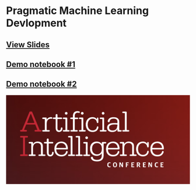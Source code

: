 # Pragmatic Machine Learning Devlopment

## [View Slides](Pragmatic%20ML%20Devlopment%20-%20O'Reilly.pdf)

## [Demo notebook #1](Fix_my_code_buddy.ipynb)

## [Demo notebook #2](Pragmatic_ML.ipynb)

![logo](ai%20conf%20logo.png)

